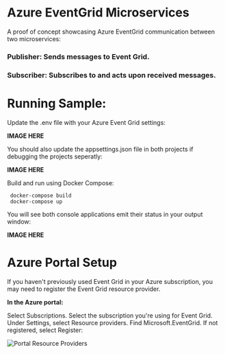 # Azure EventGrid Microservices
A proof of concept showcasing Azure EventGrid communication between two microservices:

### **Publisher:** Sends messages to Event Grid. ###

### **Subscriber:** Subscribes to and acts upon received messages. ###

# Running Sample:
Update the .env file with your Azure Event Grid settings:

**IMAGE HERE**

You should also update the appsettings.json file in both projects if debugging the projects seperatly:

**IMAGE HERE**

Build and run using Docker Compose:

     docker-compose build
     docker-compose up

You will see both console applications emit their status in your output window:

**IMAGE HERE**

# Azure Portal Setup #

If you haven't previously used Event Grid in your Azure subscription, you may need to register the Event Grid resource provider.

**In the Azure portal:**

Select Subscriptions.
Select the subscription you're using for Event Grid.
Under Settings, select Resource providers.
Find Microsoft.EventGrid.
If not registered, select Register:

![Portal Resource Providers](https://github.com/INNVTV/Azure-EventGrid-Microservices/blob/master/imgs/portal-resource-providers.png)
